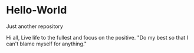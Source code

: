 # Hello-World
Just another repository

Hi all,
Live life to the fullest and focus on the positive.
"Do my best so that I can't blame myself for anything."



